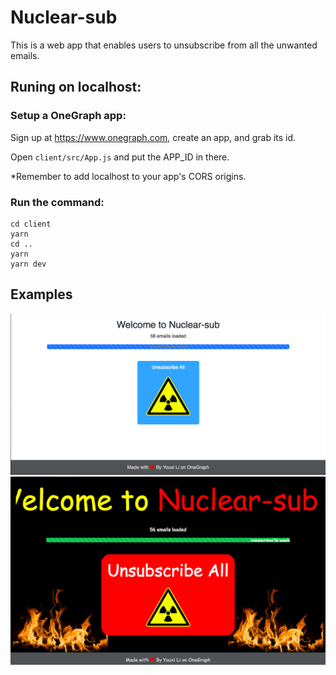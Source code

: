 # Nuclear-sub

This is a web app that enables users to unsubscribe from all the unwanted emails.

## Runing on localhost:

### Setup a OneGraph app:

Sign up at https://www.onegraph.com, create an app, and grab its id.

Open `client/src/App.js` and put the APP_ID in there.

*Remember to add localhost to your app's CORS origins.

### Run the command:

```
cd client
yarn
cd ..
yarn 
yarn dev
```

## Examples

![Example results](imgs/example1.png)
![Example results](imgs/example2.png)
